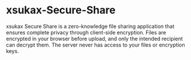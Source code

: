 # xsukax-Secure-Share
xsukax Secure Share is a zero-knowledge file sharing application that ensures complete privacy through client-side encryption. Files are encrypted in your browser before upload, and only the intended recipient can decrypt them. The server never has access to your files or encryption keys.
